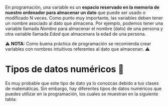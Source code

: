 En programación, una variable es un **espacio reservado en la memoria de nuestro ordenador para almacenar un dato** que puede ser usado o modificado N veces. Como punto muy importante, las variables deben tener un nombre asociado al dato que almacena. Por ejemplo, podemos tener una variable llamada _Nombre_ para almacenar el nombre (dato) de una persona y otra variable llamada _Edad_ que almacenara la edad de una persona.

⚠ **NOTA:** Como buena práctica de programación se recomienda crear variables con nombres intuitivos referentes al dato que almacenan. ⚠

# Tipos de datos numéricos 💯
Es muy probable que este tipo de dato ya lo conozcas debido a tus clases de matemáticas. Sin embargo, hay diferentes tipos de datos numéricos que puedes utilizar en la programación, los cuales se muestran en la siguiente tabla:




